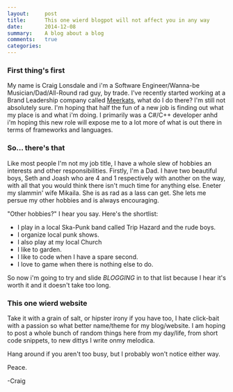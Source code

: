 ```yaml
---
layout:     post
title:      This one wierd blogpot will not affect you in any way
date:       2014-12-08
summary:    A blog about a blog
comments:   true
categories:
---
```


### First thing's first

My name is Craig Lonsdale and i'm a Software Engineer/Wanna-be Musician/Dad/All-Round rad guy, by trade.
I've recently started working at a Brand Leadership company called [Meerkats](ww.meerkats.com.au), what do I do there? I'm still not
absolutely sure. I'm hoping that half the fun of a new job is finding out what my place is and what i'm doing.
I primarily was a C#/C++ developer anhd i'm hoping this new role will expose me to a lot more of what is out there in terms of
frameworks and languages.

### So... there's that
Like most people I'm not my job title, I have a whole slew of hobbies an interests and other responsibilities.
Firstly, I'm a Dad. I have two beautiful boys, Seth and Joash who are 4 and 1 respectively with another on the way, with all that you
would think there isn't much time for anything else. Eneter my slammin' wife Mikaila. She is as rad as a lass can get. She lets me
persue my other hobbies and is always encouraging.

"Other hobbies?" I hear you say. Here's the shortlist:
* I play in a local Ska-Punk band called Trip Hazard and the rude boys.
* I organize local punk shows.
* I also play at my local Church
* I like to garden.
* I like to code when I have a spare second.
* I love to game when there is nothing else to do.

So now i'm going to try and slide *BLOGGING* in to that list because I hear it's worth it and it doesn't take too long.

### This one wierd website

Take it with a grain of salt, or hipster irony if you have too, I hate click-bait with a passion so what better name/theme for
my blog/website. I am hoping to post a whole bunch of random things here from my day/life, from short code snippets, to new dittys 
I write onmy melodica.

Hang around if you aren't too busy, but I probably won't notice either way.

Peace.

-Craig 